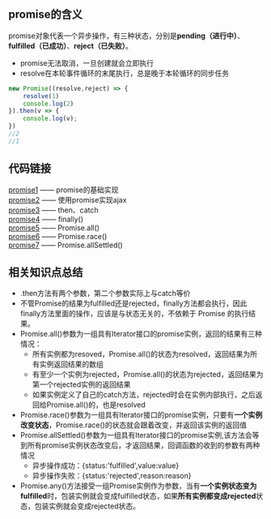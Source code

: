 ## promise的含义
promise对象代表一个异步操作，有三种状态，分别是**pending（进行中）**、**fulfilled（已成功）**、**reject（已失败）**。  

* promise无法取消，一旦创建就会立即执行
* resolve在本轮事件循环的末尾执行，总是晚于本轮循环的同步任务
```js
new Promise((resolve,reject) => {
    resolve(1)
    console.log(2)
}).then(v => {
    console.log(v);
})
//2
//1
```
## 代码链接
[promise1](./promise1.js) —— promise的基础实现  
[promise2](./promise2.js) —— 使用promise实现ajax  
[promise3](./promise3.js) —— then、catch  
[promise4](./promise4.js) —— finally()  
[promise5](./promise5.js) —— Promise.all()  
[promise6](./promise6.js) —— Promise.race()  
[promise7](./promise7.js) —— Promise.allSettled()


## 相关知识点总结
- .then方法有两个参数，第二个参数实际上与catch等价
- 不管Promise的结果为fulfilled还是rejected，finally方法都会执行，因此finally方法里面的操作，应该是与状态无关的，不依赖于 Promise 的执行结果。
- Promise.all()参数为一组具有Iterator接口的promise实例，返回的结果有三种情况：
    - 所有实例都为resoved，Promise.all()的状态为resolved，返回结果为所有实例返回结果的数组
    - 有至少一个实例为rejected，Promise.all()的状态为rejected，返回结果为第一个rejected实例的返回结果
    - 如果实例定义了自己的catch方法，rejected时会在实例内部执行，之后返回给Promise.all()的，也是resolved
- Promise.race()参数为一组具有Iterator接口的promise实例，只要有**一个实例改变状态**，Promise.race()的状态就会跟着改变，并返回该实例的返回值
- Promise.allSettled()参数为一组具有Iterator接口的promise实例,该方法会等到所有promise实例状态改变后，才返回结果，回调函数的收到的参数有两种情况
    - 异步操作成功：{status:'fulfilled',value:value}
    - 异步操作失败：{status:'rejected',reason:reason}
- Promise.any()方法接受一组Promise实例作为参数，当有**一个实例状态变为fulfilled**时，包装实例就会变成fulfilled状态，如果**所有实例都变成rejected**状态，包装实例就会变成rejected状态。